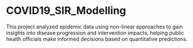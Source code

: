 # COVID19_SIR_Modelling
This project analyzed epidemic data using non-linear approaches to gain insights into disease progression and intervention impacts, helping public health officials make informed decisions based on quantitative predictions.
